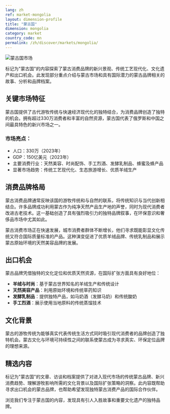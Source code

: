 ```yaml
---
lang: zh
ref: market-mongolia
layout: dimension-profile
title: "蒙古国"
dimension: mongolia
category: market
country_code: mn
permalink: /zh/discover/markets/mongolia/
---
```


![蒙古国市场](/assets/images/dimensions/markets/mongolia.jpg)

标记为"蒙古国"的内容探索了蒙古消费品牌的新兴景观、传统工艺现代化、文化遗产和出口机会。此发现部分重点介绍与蒙古市场和具有国际潜力的蒙古品牌相关的故事、分析和品牌档案。

## 关键市场特征

蒙古国提供了古代游牧传统与快速经济现代化的独特结合，为消费品牌创造了独特的机会。拥有超过330万消费者和丰富的自然资源，蒙古国代表了俄罗斯和中国之间最具特色的新兴市场之一。

### 市场亮点：
- 人口：330万（2023年）
- GDP：150亿美元（2023年）
- 主要消费行业：天然美容、时尚配饰、手工烈酒、发酵乳制品、蜂蜜及蜂产品
- 显著市场趋势：传统工艺现代化、生态旅游增长、优质羊绒生产

## 消费品牌格局

蒙古消费品牌通常反映该国的游牧传统和与自然的联系，将传统知识与当代创新相结合。许多品牌成功利用蒙古作为纯净天然产品生产地的声誉，同时为现代消费者改进古老技术。这一基础创造了具有强烈吸引力的独特品牌叙事，在环保意识和奢侈品市场中尤其如此。

蒙古消费市场正在快速发展，城市消费者群体不断增长，他们寻求既能彰显文化传统又符合国际质量标准的产品。这种演变促进了优质羊绒品牌、传统乳制品和展示蒙古原始环境的天然美容品牌的发展。

## 出口机会

蒙古品牌凭借独特的文化定位和优质天然资源，在国际扩张方面具有良好地位：

- **羊绒与时尚**：基于蒙古世界知名的羊绒生产和传统设计
- **天然美容产品**：利用原始环境和传统草药知识
- **发酵乳制品**：提供独特产品，如马奶酒（发酵马奶）和传统酸奶
- **手工烈酒**：展示使用当地原料的传统蒸馏技术

## 文化背景

蒙古的游牧传统为能够真实代表传统生活方式同时吸引现代消费者的品牌创造了独特机会。蒙古文化与环境可持续性之间的联系使蒙古成为寻求真实、环保定位品牌的理想来源。

## 精选内容

标记为"蒙古国"的文章、访谈和档案提供了对进入现代市场的传统蒙古品牌、新兴消费趋势、理解游牧影响所需的文化背景以及国际扩张策略的洞察。此内容既帮助寻求出口机会的蒙古品牌，也帮助希望发现独特蒙古消费产品的国际合作伙伴。

浏览我们专注于蒙古国的内容，发现具有引人入胜故事和重要文化遗产的独特品牌。